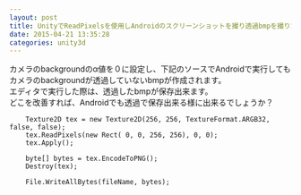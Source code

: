 ```yaml
---
layout: post
title: UnityでReadPixelsを使用しAndroidのスクリーンショットを撮り透過bmpを撮りたい。
date: 2015-04-21 13:35:28
categories: unity3d
---
```

<!-- {% raw %} -->
<p>カメラのbackgroundのα値を０に設定し、下記のソースでAndroidで実行してもカメラのbackgroundが透過していないbmpが作成されます。<br>
エディタで実行した際は、透過したbmpが保存出来ます。<br>
どこを改善すれば、Androidでも透過で保存出来る様に出来るでしょうか？</p>

<pre><code>    Texture2D tex = new Texture2D(256, 256, TextureFormat.ARGB32, false, false);
    tex.ReadPixels(new Rect( 0, 0, 256, 256), 0, 0);
    tex.Apply();

    byte[] bytes = tex.EncodeToPNG();
    Destroy(tex);

    File.WriteAllBytes(fileName, bytes);
</code></pre>
<!-- {% endraw %} -->
